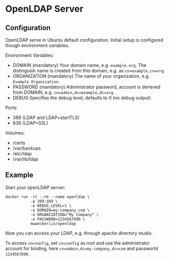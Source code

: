 # OpenLDAP Server

## Configuration

OpenLDAP serve in Ubuntu default configuration. Initial setup is configured though environment variables.

Environment Variables:
- DOMAIN (mandatory) 
    Your domain name, e.g. `example.org`. The distinguish name is created from this domain, e.g. as `cn=example,cn=org`.
- ORGANIZATION (mandatory) 
    The name of your organization, e.g. `Example Organization`.
- PASSWORD (mandatory) 
    Administrator password, account is derieved from DOMAIN, e.g. `cn=admin,dc=example,dc=org`.
- DEBUG
    Specifies the debug level, defaults to 0 (no debug output)

Ports:
- 389 (LDAP and LDAP+startTLS)
- 636 (LDAP+SSL)

Volumes:
- /certs
- /var/backups
- /etc/ldap
- /var/lib/ldap

## Example

Start your openLDAP server:
```
docker run -it --rm --name openldap \
           -p 389:389 \
           -e DEBUG_LEVEL=1 \
           -e DOMAIN=my-company.com \
           -e ORGANIZATION="My Company" \
           -e PASSWORD=1234567890 \
           mwaeckerlin/openldap
```

Now you can access your LDAP, e.g. through apache directory studio.

To access `cn=config`, set `cn=config` as root and use the administrator account for binding, here `cn=admin,dc=my-company,dc=com` and passwortd `1234567890`.

